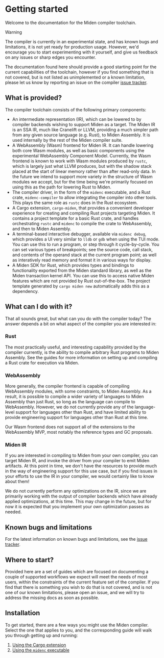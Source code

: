 # Getting started

Welcome to the documentation for the Miden compiler toolchain.


> [!WARNING]
> The compiler is currently in an experimental state, and has known bugs and limitations, it is
> not yet ready for production usage. However, we'd encourage you to start experimenting with it
> yourself, and give us feedback on any issues or sharp edges you encounter.

The documentation found here should provide a good starting point for the current capabilities of
the toolchain, however if you find something that is not covered, but is not listed as
unimplemented or a known limitation, please let us know by reporting an issue on the compiler
[issue tracker](https://github.com/0xMiden/compiler/issues).

## What is provided?

The compiler toolchain consists of the following primary components:

- An intermediate representation (IR), which can be lowered to by compiler backends wishing to
support Miden as a target. The Miden IR is an SSA IR, much like Cranelift or LLVM, providing a
much simpler path from any given source language (e.g. Rust), to Miden Assembly. It is used
internally by the rest of the Miden compiler suite.
- A WebAssembly (Wasm) frontend for Miden IR. It can handle lowering both core Wasm modules, as
well as basic components using the experimental WebAssembly Component Model. Currently, the Wasm
frontend is known to work with Wasm modules produced by `rustc`, which is largely just what LLVM
produces, but with the shadow stack placed at the start of linear memory rather than after
read-only data. In the future we intend to support more variety in the structure of Wasm modules
we accept, but for the time being we're primarily focused on using this as the path for lowering
Rust to Miden.
- The compiler driver, in the form of the `midenc` executable, and a Rust crate, `midenc-compiler`
to allow integrating the compiler into other tools. This plays the same role as `rustc` does in
the Rust ecosystem.
- A Cargo extension, `cargo-miden`, that provides a convenient developer experience for creating
and compiling Rust projects targeting Miden. It contains a project template for a basic Rust crate,
and handles orchestrating `rustc` and `midenc` to compile the crate to WebAssembly, and then to
Miden Assembly.
- A terminal-based interactive debugger, available via `midenc debug`, which provides a UI very
similar to `lldb` or `gdb` when using the TUI mode. You can use this to run a program, or step
through it cycle-by-cycle. You can set various types of breakpoints; see the source code, call
stack, and contents of the operand stack at the current program point; as well as interatively
read memory and format it in various ways for display.
- A Miden SDK for Rust, which provides types and bindings to functionality exported from the Miden
standard library, as well as the Miden transaction kernel API. You can use this to access native
Miden features which are not provided by Rust out-of-the-box. The project template generated by
`cargo miden new` automatically adds this as a dependency.

## What can I do with it?

That all sounds great, but what can you do with the compiler today? The answer depends a bit on what
aspect of the compiler you are interested in:

### Rust

The most practically useful, and interesting capability provided by the compiler currently, is the
ability to compile arbitrary Rust programs to Miden Assembly. See the guides for more information
on setting up and compiling a Rust crate for execution via Miden.

### WebAssembly

More generally, the compiler frontend is capable of compiling WebAssembly modules, with some
constraints, to Miden Assembly. As a result, it is possible to compile a wider variety of languages
to Miden Assembly than just Rust, so long as the language can compile to WebAssembly. However, we
do not currently provide any of the language-level support for languages other than Rust, and
have limited ability to provide engineering support for languages other than Rust at this time.

Our Wasm frontend does not support all of the extensions to the WebAssembly MVP, most notably the
reference types and GC proposals.

### Miden IR

If you are interested in compiling to Miden from your own compiler, you can target Miden IR, and
invoke the driver from your compiler to emit Miden artifacts. At this point in time, we don't have
the resources to provide much in the way of engineering support for this use case, but if you find
issues in your efforts to use the IR in your compiler, we would certainly like to know about them!

We do not currently perform any optimizations on the IR, since we are primarily working with the
output of compiler backends which have already applied optimizations, at this time. This may change
in the future, but for now it is expected that you implement your own optimization passes as needed.

## Known bugs and limitations

For the latest information on known bugs and limitations, see the [issue tracker](https://github.com/0xMiden/compiler/issues).

## Where to start?

Provided here are a set of guides which are focused on documenting a couple of supported workflows
we expect will meet the needs of most users, within the constraints of the current feature set of
the compiler. If you find that there is something you wish to do that is not covered, and is not
one of our known limitations, please open an issue, and we will try to address the missing docs as
soon as possible.

## Installation

To get started, there are a few ways you might use the Miden compiler. Select the one that applies
to you, and the corresponding guide will walk you through getting up and running:

1. [Using the Cargo extension](usage/cargo-miden.md)
2. [Using the `midenc` executable](usage/midenc.md)
